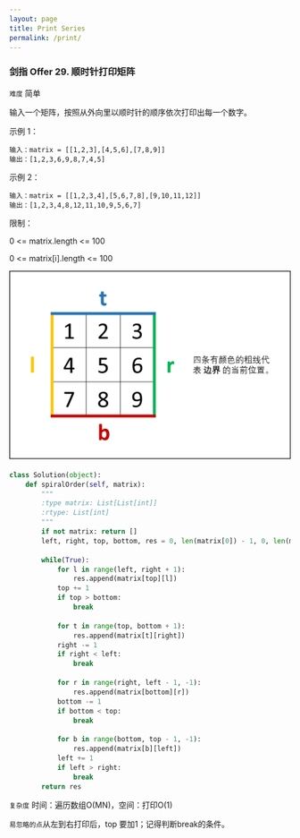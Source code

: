 ```yaml
---
layout: page
title: Print Series
permalink: /print/
---
```


### 剑指 Offer 29. 顺时针打印矩阵
`难度` 简单

输入一个矩阵，按照从外向里以顺时针的顺序依次打印出每一个数字。

示例 1：
```
输入：matrix = [[1,2,3],[4,5,6],[7,8,9]]
输出：[1,2,3,6,9,8,7,4,5]
```
示例 2：
```
输入：matrix = [[1,2,3,4],[5,6,7,8],[9,10,11,12]]
输出：[1,2,3,4,8,12,11,10,9,5,6,7]
```

限制：

0 <= matrix.length <= 100

0 <= matrix[i].length <= 100

<div class='fig figcenter fighighlight'>
  <img src='/assets/algorithm/print-matrix.gif'>
</div>

```python
class Solution(object):
    def spiralOrder(self, matrix):
        """
        :type matrix: List[List[int]]
        :rtype: List[int]
        """
        if not matrix: return []
        left, right, top, bottom, res = 0, len(matrix[0]) - 1, 0, len(matrix) - 1, []

        while(True):
            for l in range(left, right + 1):
                res.append(matrix[top][l]) 
            top += 1
            if top > bottom:
                break

            for t in range(top, bottom + 1):
                res.append(matrix[t][right])
            right -= 1
            if right < left:
                break    

            for r in range(right, left - 1, -1):
                res.append(matrix[bottom][r])
            bottom -= 1
            if bottom < top:
                break

            for b in range(bottom, top - 1, -1):
                res.append(matrix[b][left])
            left += 1
            if left > right:
                break
        return res
```
`复杂度` 时间：遍历数组O(MN)，空间：打印O(1)

`易忽略的点`从左到右打印后，top 要加1；记得判断break的条件。